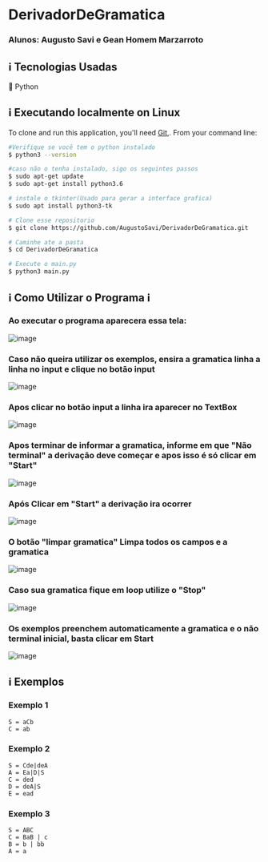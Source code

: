 # DerivadorDeGramatica
    
### Alunos: Augusto Savi e Gean Homem Marzarroto

## :information_source:  Tecnologias Usadas

:snake: Python

## :information_source: Executando localmente on Linux
To clone and run this application, you'll need [Git](https://git-scm.com),. From your command line:

```bash
#Verifique se você tem o python instalado
$ python3 --version

#caso não o tenha instalado, sigo os seguintes passos
$ sudo apt-get update
$ sudo apt-get install python3.6

# instale o tkinter(Usado para gerar a interface grafica)
$ sudo apt install python3-tk

# Clone esse repositorio
$ git clone https://github.com/AugustoSavi/DerivadorDeGramatica.git

# Caminhe ate a pasta 
$ cd DerivadorDeGramatica

# Execute o main.py
$ python3 main.py
```
## :information_source: Como Utilizar o Programa :information_source:

### Ao executar o programa aparecera essa tela:
![image](https://user-images.githubusercontent.com/32443720/94982042-ca333780-050d-11eb-887b-a91ca310b63a.png)

### Caso não queira utilizar os exemplos, ensira a gramatica linha a linha no input e clique no botão input  
![image](https://user-images.githubusercontent.com/32443720/94982076-f949a900-050d-11eb-94e4-670421462aa3.png)

### Apos clicar no botão input a linha ira aparecer no TextBox
![image](https://user-images.githubusercontent.com/32443720/94982130-8260e000-050e-11eb-8b63-fda5f82d300b.png)


###  Apos terminar de informar a gramatica, informe em que "Não terminal" a derivação deve começar e apos isso é só clicar em "Start"
![image](https://user-images.githubusercontent.com/32443720/94982178-ed121b80-050e-11eb-9c2e-1d499c6ed77a.png)


### Após Clicar em "Start" a derivação ira ocorrer
![image](https://user-images.githubusercontent.com/32443720/94982218-3b271f00-050f-11eb-8588-e7e1e7ad52d3.png)

### O botão "limpar gramatica" Limpa todos os campos e a gramatica
![image](https://user-images.githubusercontent.com/32443720/94982277-8d684000-050f-11eb-9c06-b219cca90786.png)

### Caso sua gramatica fique em loop utilize o "Stop"
![image](https://user-images.githubusercontent.com/32443720/94982303-c3a5bf80-050f-11eb-86c4-0fdda4bf11cf.png)

### Os exemplos preenchem automaticamente a gramatica e o não terminal inicial, basta clicar em Start 
![image](https://user-images.githubusercontent.com/32443720/94982320-ea63f600-050f-11eb-923a-2bd88329ffc9.png)

## :information_source: Exemplos

### Exemplo 1
```
S = aCb
C = ab
```

### Exemplo 2
```
S = Cde|deA
A = Ea|D|S
C = ded
D = deA|S
E = ead
```


### Exemplo 3

```
S = ABC
C = BaB | c
B = b | bb
A = a
```
